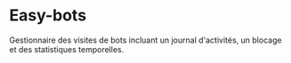# Easy-bots
Gestionnaire des visites de bots incluant un journal d'activités, un blocage et des statistiques temporelles.
